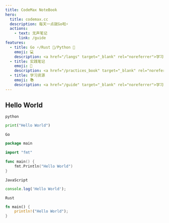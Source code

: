 ```yaml
---
title: CodeMax NoteBook
hero:
  title: codemax.cc
  description: 每天一点就Go啦⚡️
  actions:
    - text: 无声笔记
      link: /guide
features:
  - title: Go ⚡️/Rust 🦀/Python 🐍
    emoji: 💻
    description: <a href="/langs" target="_blank" rel="noreferrer">学习笔记</a>
  - title: 实践笔记
    emoji: 🔨
    description: <a href="/practices_book" target="_blank" rel="noreferrer">实践笔记</a>
  - title: 学习资源
    emoji: 📚
    description: <a href="/guide" target="_blank" rel="noreferrer">学习资源</a>
---
```


## Hello World

`python`

```python
print("Hello World")
```

`Go`

```go
package main

import "fmt"

func main() {
    fmt.Println("Hello World")
}
```

`JavaScript`

```js
console.log('Hello World');
```

`Rust`

```rust
fn main() {
    println!("Hello World");
}
```
